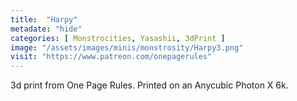```yaml
---
title:  "Harpy"
metadate: "hide"
categories: [ Monstrocities, Yasashii, 3dPrint ]
image: "/assets/images/minis/monstrosity/Harpy3.png"
visit: "https://www.patreon.com/onepagerules"
---
```

3d print from One Page Rules. 
Printed on an Anycubic Photon X 6k.